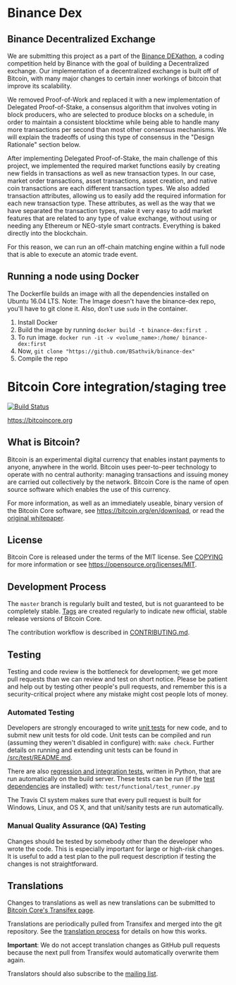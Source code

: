 Binance Dex
=====================================


Binance Decentralized Exchange
----------------
We are submitting this project as a part of the [Binance DEXathon](https://medium.com/binanceexchange/binance-dexathon-845dc0cbfffe), a coding competition held by Binance with the goal of building a Decentralized exchange. Our implementation of a decentralized exchange is built off of Bitcoin, with many major changes to certain inner workings of bitcoin that improve its scalability. 

We removed Proof-of-Work and replaced it with a new implementation of Delegated Proof-of-Stake, a consensus algorithm that involves voting in block producers, who are selected to produce blocks on a schedule, in order to maintain a consistent blocktime while being able to handle many more transactions per second than most other consensus mechanisms. We will explain the tradeoffs of using this type of consensus in the "Design Rationale" section below. 

After implementing Delegated Proof-of-Stake, the main challenge of this project, we implemented the required market functions easily by creating new fields in transactions as well as new transaction types. In our case, market order transactions, asset transactions, asset creation, and native coin transactions are each different transaction types. We also added transaction attributes, allowing us to easily add the required information for each new transaction type. These attributes, as well as the way that we have separated the transaction types, make it very easy to add market features that are related to any type of value exchange, without using or needing any Ethereum or NEO-style smart contracts. Everything is baked directly into the blockchain.

For this reason, we can run an off-chain matching engine within a full node that is able to execute an atomic trade event. 

Running a node using Docker
----------------
The Dockerfile builds an image with all the dependencies installed on Ubuntu 16.04 LTS.
Note: The Image doesn't have the binance-dex repo, you'll have to git clone it. Also, don't use `sudo` in the container.

1. Install Docker
2. Build the image by running `docker build -t binance-dex:first .`
3. To run image. `docker run -it -v <volume_name>:/home/ binance-dex:first`
4. Now, `git clone "https://github.com/BSathvik/binance-dex"`
5. Compile the repo


Bitcoin Core integration/staging tree
=====================================

[![Build Status](https://travis-ci.org/bitcoin/bitcoin.svg?branch=master)](https://travis-ci.org/bitcoin/bitcoin)

https://bitcoincore.org

What is Bitcoin?
----------------

Bitcoin is an experimental digital currency that enables instant payments to
anyone, anywhere in the world. Bitcoin uses peer-to-peer technology to operate
with no central authority: managing transactions and issuing money are carried
out collectively by the network. Bitcoin Core is the name of open source
software which enables the use of this currency.

For more information, as well as an immediately useable, binary version of
the Bitcoin Core software, see https://bitcoin.org/en/download, or read the
[original whitepaper](https://bitcoincore.org/bitcoin.pdf).

License
-------

Bitcoin Core is released under the terms of the MIT license. See [COPYING](COPYING) for more
information or see https://opensource.org/licenses/MIT.

Development Process
-------------------

The `master` branch is regularly built and tested, but is not guaranteed to be
completely stable. [Tags](https://github.com/bitcoin/bitcoin/tags) are created
regularly to indicate new official, stable release versions of Bitcoin Core.

The contribution workflow is described in [CONTRIBUTING.md](CONTRIBUTING.md).

Testing
-------

Testing and code review is the bottleneck for development; we get more pull
requests than we can review and test on short notice. Please be patient and help out by testing
other people's pull requests, and remember this is a security-critical project where any mistake might cost people
lots of money.

### Automated Testing

Developers are strongly encouraged to write [unit tests](src/test/README.md) for new code, and to
submit new unit tests for old code. Unit tests can be compiled and run
(assuming they weren't disabled in configure) with: `make check`. Further details on running
and extending unit tests can be found in [/src/test/README.md](/src/test/README.md).

There are also [regression and integration tests](/test), written
in Python, that are run automatically on the build server.
These tests can be run (if the [test dependencies](/test) are installed) with: `test/functional/test_runner.py`

The Travis CI system makes sure that every pull request is built for Windows, Linux, and OS X, and that unit/sanity tests are run automatically.

### Manual Quality Assurance (QA) Testing

Changes should be tested by somebody other than the developer who wrote the
code. This is especially important for large or high-risk changes. It is useful
to add a test plan to the pull request description if testing the changes is
not straightforward.

Translations
------------

Changes to translations as well as new translations can be submitted to
[Bitcoin Core's Transifex page](https://www.transifex.com/projects/p/bitcoin/).

Translations are periodically pulled from Transifex and merged into the git repository. See the
[translation process](doc/translation_process.md) for details on how this works.

**Important**: We do not accept translation changes as GitHub pull requests because the next
pull from Transifex would automatically overwrite them again.

Translators should also subscribe to the [mailing list](https://groups.google.com/forum/#!forum/bitcoin-translators).
